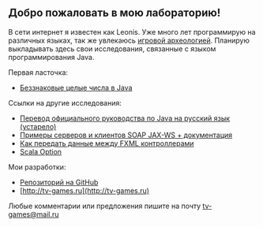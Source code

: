 ## Добро пожаловать в мою лабораторию!

В сети интернет я известен как Leonis. Уже много лет программирую на различных языках, так же увлекаюсь [игровой археологией](http://tv-games.ru/). Планирую выкладывать здесь свои исследования, связанные с языком программирования Java.

Первая ласточка:

* [Беззнаковые целые числа в Java](unsigned/toc.md)

Ссылки на другие исследования:

* [Перевод официального руководства по Java на русский язык (устарело)](http://javatut.tv-games.ru/page/oracle-java-tutorials])
* [Примеры серверов и клиентов SOAP JAX-WS + документация](https://github.com/LeonisX/soap-examples)
* [Как передать данные между FXML контроллерами](http://javatut.tv-games.ru/page/javafx-controllers-interaction)
* [Scala Option](http://javatut.tv-games.ru/page/scala-option-blog)

Мои разработки:

* [Репозиторий на GitHub](https://github.com/LeonisX)
* [http://tv-games.ru](http://tv-games.ru)

Любые комментарии или предложения пишите на почту tv-games@mail.ru
